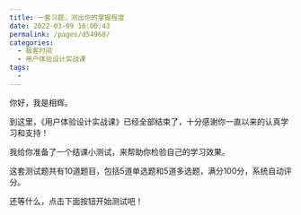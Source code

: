 ```yaml
---
title: 一套习题，测出你的掌握程度
date: 2022-03-09 16:00:43
permalink: /pages/d54968/
categories:
  - 极客时间
  - 用户体验设计实战课
tags:
  - 
---
```

<p>你好，我是相辉。</p><p>到这里，《用户体验设计实战课》已经全部结束了，十分感谢你一直以来的认真学习和支持！</p><p>我给你准备了一个结课小测试，来帮助你检验自己的学习效果。</p><p>这套测试题共有10道题目，包括5道单选题和5道多选题，满分100分，系统自动评分。</p><p>还等什么，点击下面按钮开始测试吧！</p><p><a href="http://time.geekbang.org/quiz/intro?act_id=235&exam_id=809"><img src="https://static001.geekbang.org/resource/image/28/a4/28d1be62669b4f3cc01c36466bf811a4.png?wh=1142*201" alt=""></a></p><!-- [[[read_end]]] -->